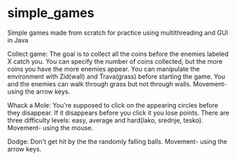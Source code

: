 # simple_games
Simple games made from scratch for practice using multithreading and GUI in Java

Collect game:
  The goal is to collect all the coins before the enemies labeled X catch you. 
  You can specify the number of coins collected, but the more coins you have the more enemies appear.
  You can manipulate the environment with Zid(wall) and Trava(grass) before starting the game. You and the enemies can walk through grass but not through walls.
  Movement- using the arrow keys.
 

Whack a Mole:
    You're supposed to click on the appearing circles before they disappear. If it disappears before you click it you lose points.
    There are three difficulty levels: easy, average and hard(lako, srednje, tesko).
    Movement- using the mouse.
    
Dodge:
  Don't get hit by the the randomly falling balls.
  Movement- using the arrow keys.
